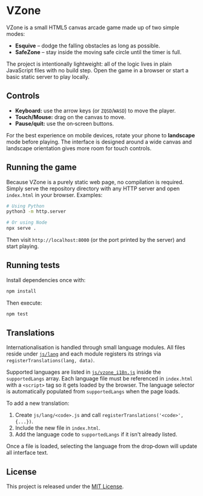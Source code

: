 # VZone

VZone is a small HTML5 canvas arcade game made up of two simple modes:

- **Esquive** – dodge the falling obstacles as long as possible.
- **SafeZone** – stay inside the moving safe circle until the timer is full.

The project is intentionally lightweight: all of the logic lives in plain
JavaScript files with no build step. Open the game in a browser or start a
basic static server to play locally.

## Controls

- **Keyboard:** use the arrow keys (or `ZQSD`/`WASD`) to move the player.
- **Touch/Mouse:** drag on the canvas to move.
- **Pause/quit:** use the on‑screen buttons.

For the best experience on mobile devices, rotate your phone to **landscape**
mode before playing. The interface is designed around a wide canvas and
landscape orientation gives more room for touch controls.

## Running the game

Because VZone is a purely static web page, no compilation is required.
Simply serve the repository directory with any HTTP server and open
`index.html` in your browser. Examples:

```bash
# Using Python
python3 -m http.server

# Or using Node
npx serve .
```

Then visit `http://localhost:8000` (or the port printed by the server) and start playing.

## Running tests

Install dependencies once with:

```bash
npm install
```

Then execute:

```bash
npm test
```

## Translations

Internationalisation is handled through small language modules. All files
reside under [`js/lang`](js/lang) and each module registers its strings via
`registerTranslations(lang, data)`.

Supported languages are listed in [`js/vzone_i18n.js`](js/vzone_i18n.js)
inside the `supportedLangs` array. Each language file must be referenced in
`index.html` with a `<script>` tag so it gets loaded by the browser. The
language selector is automatically populated from `supportedLangs` when the
page loads.

To add a new translation:

1. Create `js/lang/<code>.js` and call `registerTranslations('<code>', {...})`.
2. Include the new file in `index.html`.
3. Add the language code to `supportedLangs` if it isn't already listed.

Once a file is loaded, selecting the language from the drop‑down will update
all interface text.

## License

This project is released under the [MIT License](LICENSE).

